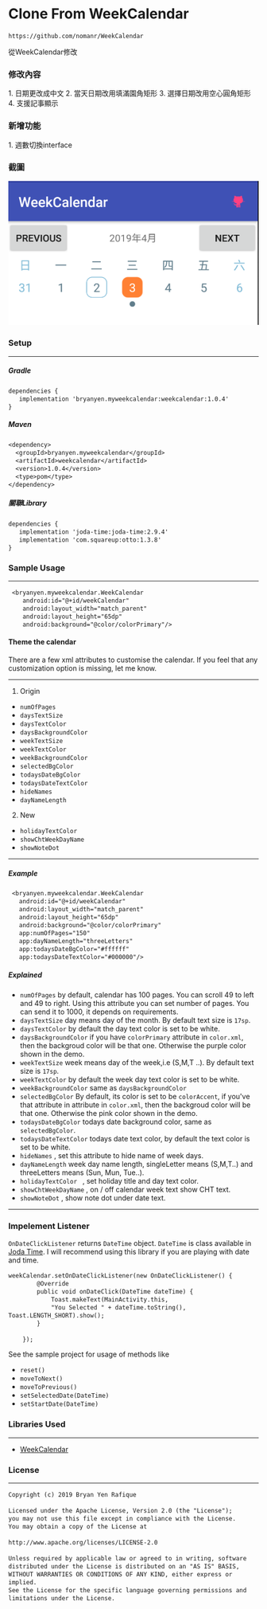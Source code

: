 # Clone From WeekCalendar
	https://github.com/nomanr/WeekCalendar

從WeekCalendar修改

<h3>修改內容</h3>
1. 日期更改成中文
2. 當天日期改用填滿園角矩形
3. 選擇日期改用空心圓角矩形
4. 支援記事顯示

<h3>新增功能</h3>
1. 週數切換interface

<h3>截圖</h3>

 ![Image text](https://github.com/BryanYen0619/MyWeekCalendar/blob/master/images/demoImage.png)

<h3>Setup</h3>


----------


<h5>Gradle</h5>

    dependencies {
       implementation 'bryanyen.myweekcalendar:weekcalendar:1.0.4'
    }

 <h5>Maven</h5>

    <dependency>
	  <groupId>bryanyen.myweekcalendar</groupId>
	  <artifactId>weekcalendar</artifactId>
	  <version>1.0.4</version>
	  <type>pom</type>
	</dependency>

<h5> 關聯Library </h5>

    dependencies {
       implementation 'joda-time:joda-time:2.9.4'
       implementation 'com.squareup:otto:1.3.8'
    }
    
<h3>Sample Usage</h3>


----------

     <bryanyen.myweekcalendar.WeekCalendar
        android:id="@+id/weekCalendar"
        android:layout_width="match_parent"
        android:layout_height="65dp"
        android:background="@color/colorPrimary"/>
<h4>Theme the calendar</h4>
There are a few xml attributes to customise the calendar. If you feel that any customization option is missing, let me know.


----------

 1. Origin
 
 - `numOfPages` 
 - `daysTextSize`
 - `daysTextColor`
 - `daysBackgroundColor`
 - `weekTextSize`
 - `weekTextColor`
 - `weekBackgroundColor`
 - `selectedBgColor`
 - `todaysDateBgColor`
 - `todaysDateTextColor`
 - `hideNames`
 - `dayNameLength`

2. New

- `holidayTextColor` 
- `showChtWeekDayName` 
- `showNoteDot`

----------

<h5>Example</h5>

     <bryanyen.myweekcalendar.WeekCalendar
       android:id="@+id/weekCalendar"
       android:layout_width="match_parent"
       android:layout_height="65dp"
       android:background="@color/colorPrimary"
       app:numOfPages="150"
       app:dayNameLength="threeLetters"
       app:todaysDateBgColor="#ffffff"
       app:todaysDateTextColor="#000000"/>

<h5>Explained</h5>

 - `numOfPages`  by default, calendar has 100 pages. You can scroll 49 to left and 49 to right. Using this attribute you can set number of pages. You can send it to 1000, it depends on requirements. 
 - `daysTextSize` day means day of the month. By default text size is `17sp`.
 - `daysTextColor` by default the day text color is set to be white.
 - `daysBackgroundColor` if you have `colorPrimary` attribute in `color.xml`, then the backgroud color will be that one. Otherwise the purple color shown in the demo.
 - `weekTextSize` week means day of the week,i.e (S,M,T ..). By default text size is `17sp`.
 - `weekTextColor` by default the week day text color is set to be white.
 - `weekBackgroundColor`  same as `daysBackgroundColor`
 - `selectedBgColor` By default, its color is set to be `colorAccent`, if you've that attribute in attribute in `color.xml`, then the backgroud color will be that one. Otherwise the pink color shown in the demo.
 - `todaysDateBgColor` todays date background color, same as `selectedBgColor`.
 - `todaysDateTextColor` todays date text color,  by default the text color is set to be white.
 - `hideNames` , set this attribute to hide name of week days.
 - `dayNameLength` week day name length, singleLetter means (S,M,T..) and threeLetters means (Sun, Mun, Tue..).
- `holidayTextColor ` , set holiday title and day text color.
- `showChtWeekDayName` , on / off calendar week text show CHT text.
- `showNoteDot` , show note dot under date text.

----------
<h3>Impelement Listener </h3>

`OnDateClickListener` returns `DateTime` object. `DateTime` is class available in <a href="http://www.joda.org/joda-time/" target="_blank">Joda Time</a>. I will recommend using this library if you are playing with date and time.

    weekCalendar.setOnDateClickListener(new OnDateClickListener() {
            @Override
            public void onDateClick(DateTime dateTime) {
                Toast.makeText(MainActivity.this, 
                "You Selected " + dateTime.toString(), Toast.LENGTH_SHORT).show();
            }

        });
  See the sample project for usage of methods like 
  - `reset()` 
  - `moveToNext()` 
  - `moveToPrevious()`
  - `setSelectedDate(DateTime)`
  - `setStartDate(DateTime)`


<h3>Libraries Used</h3>


----------
 - <a href="https://github.com/nomanr/WeekCalendar" target="_blank"> WeekCalendar </a>

<h3>License</h3>


----------

    Copyright (c) 2019 Bryan Yen Rafique

    Licensed under the Apache License, Version 2.0 (the "License");
    you may not use this file except in compliance with the License.
    You may obtain a copy of the License at
    
    http://www.apache.org/licenses/LICENSE-2.0
    
    Unless required by applicable law or agreed to in writing, software
    distributed under the License is distributed on an "AS IS" BASIS,
    WITHOUT WARRANTIES OR CONDITIONS OF ANY KIND, either express or implied.
    See the License for the specific language governing permissions and
    limitations under the License.
    

